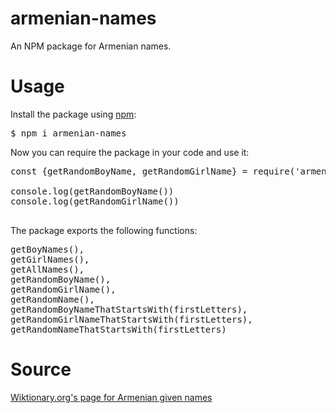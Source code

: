# armenian-names

An NPM package for Armenian names.

# Usage

Install the package using [npm](https://www.npmjs.com/):
<pre>
$ npm i armenian-names
</pre>

Now you can require the package in your code and use it:
<pre>
const {getRandomBoyName, getRandomGirlName} = require('armenian-names')

console.log(getRandomBoyName())
console.log(getRandomGirlName())

</pre>

The package exports the following functions:
<pre>
getBoyNames(), 
getGirlNames(), 
getAllNames(), 
getRandomBoyName(), 
getRandomGirlName(), 
getRandomName(), 
getRandomBoyNameThatStartsWith(firstLetters), 
getRandomGirlNameThatStartsWith(firstLetters), 
getRandomNameThatStartsWith(firstLetters)
</pre>

# Source

[Wiktionary.org's page for Armenian given names](https://en.wiktionary.org/wiki/Appendix:Armenian_given_names)
